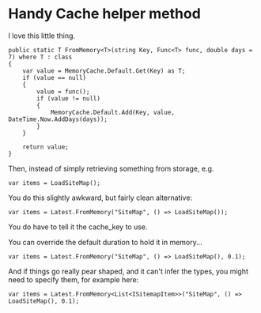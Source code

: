 # Handy Cache helper method

I love this little thing.





    public static T FromMemory<T>(string Key, Func<T> func, double days = 7) where T : class
    {
        var value = MemoryCache.Default.Get(Key) as T;
        if (value == null)
        {
            value = func();
            if (value != null)
            {
                MemoryCache.Default.Add(Key, value, DateTime.Now.AddDays(days));
            }
        }

        return value;
    }
    
    
Then, instead of simply retrieving something from storage, e.g.


    var items = LoadSiteMap();
    
You do this slightly awkward, but fairly clean alternative:

    
    var items = Latest.FromMemory("SiteMap", () => LoadSiteMap());
    
You do have to tell it the cache_key to use.

You can override the default duration to hold it in memory...
    
    var items = Latest.FromMemory("SiteMap", () => LoadSiteMap(), 0.1);

And if things go really pear shaped, and it can't infer the types, you might need to specify them, for example here:

    var items = Latest.FromMemory<List<ISitemapItem>>("SiteMap", () => LoadSiteMap(), 0.1);
